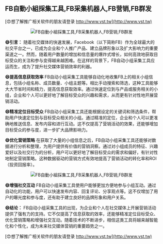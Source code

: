 ## **FB自動小組採集工具,FB采集机器人,FB营销,FB群发**

[😍想了解推广相关软件的朋友请登录 http://www.vst.tw](http://www.vst.tw)

 <center><img src="https://vst.tw/MP4/tuiguang/png/1.png" alt="FB自動小組採集工具,FB采集机器人,FB营销,FB群发"></center>

**😄引言：**
随着社交媒体的快速发展，Facebook（以下简称FB）作为全球最大的社交平台之一，已成为企业和个人推广产品、建立品牌形象以及扩大影响力的重要渠道之一。然而，随着用户数量的增加和信息量的爆炸式增长，如何高效地获取目标受众的关注和参与变得越来越困难。在这样的背景下，FB自动小组采集工具应运而生，成为了提升社交媒体营销效率的利器。

**😄提高信息获取效率**
FB自动小组采集工具能够自动化地收集FB上的相关小组信息，包括小组名称、成员数量、小组主题等。相比手动搜索和筛选，这种工具能够大大节省时间和精力，提高信息获取效率。通过快速定位到与产品或服务相关的小组，企业和个人可以更好地了解目标受众的兴趣和需求，从而更有针对性地开展营销活动。

**😄精准定位目标受众**
FB自动小组采集工具还能根据设定的关键词和筛选条件，帮助用户快速定位到与目标受众相关的小组。通过精准的定位，企业和个人可以更准确地推送信息、发布内容和进行互动。这不仅提高了营销活动的效果，还能够增加目标受众的参与度，进一步扩大品牌影响力。

**😄优化营销策略**
在获取了大量的小组信息之后，FB自动小组采集工具还能够对数据进行分析和整理，为用户提供有价值的营销洞察。通过对小组成员的特征、兴趣爱好以及社交行为的分析，用户可以更好地了解目标受众的需求和偏好，有针对性地制定营销策略。这种数据驱动的营销方式有效地提高了营销活动的转化率和ROI（投资回报率）。

 <center><img src="https://vst.tw/MP4/tuiguang/png/8.png" alt="FB自動小組採集工具,FB采集机器人,FB营销,FB群发"></center>

**😄增强社交互动**
FB自动小组采集工具使用户能够更加方便地参与小组互动。通过自动化的功能，用户可以快速发布内容、回复评论、分享观点等。这不仅增加了用户的曝光度和参与度，还有助于建立良好的品牌形象和用户关系。

**😄结论：**
FB自动小组采集工具的出现，为企业和个人在社交媒体上开展营销活动提供了强有力的支持。它不仅提高了信息获取的效率，还能够精准定位目标受众、优化营销策略和增强社交互动。随着技术的不断进步，相信这类工具将越来越智能化和个性化，成为未来社交媒体营销的重要趋势之一。

[😍想了解推广相关软件的朋友请登录 http://www.vst.tw](http://www.vst.tw)



